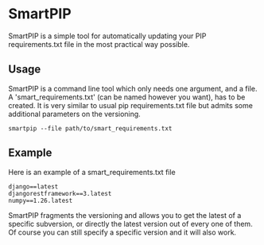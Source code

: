 <h1>SmartPIP</h1>
<p>
    SmartPIP is a simple tool for automatically updating your PIP requirements.txt file
    in the most practical way possible.
</p>
<h2>Usage</h2>
<p>
    SmartPIP is a command line tool which only needs one argument, and a file.
    A 'smart_requirements.txt' (can be named however you want), has to be created. It is very similar to usual pip requirements.txt file but admits some additional parameters on the versioning.
</p>
    

```
smartpip --file path/to/smart_requirements.txt
```

<h2>Example</h2>
<p>Here is an example of a smart_requirements.txt file</p>

```
django==latest
djangorestframework==3.latest
numpy==1.26.latest    
```

<p>
    SmartPIP fragments the versioning and allows you to get the latest of a specific subversion, or directly the latest version out of every one of them. Of course you can still specify a specific version and it will also work.
</p>

